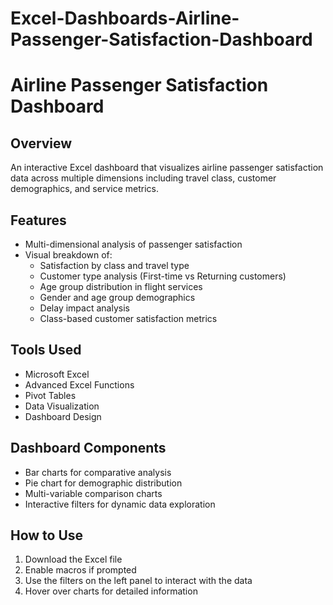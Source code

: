 # Excel-Dashboards-Airline-Passenger-Satisfaction-Dashboard
# Airline Passenger Satisfaction Dashboard

## Overview
An interactive Excel dashboard that visualizes airline passenger satisfaction data across multiple dimensions including travel class, customer demographics, and service metrics.

## Features
- Multi-dimensional analysis of passenger satisfaction
- Visual breakdown of:
  - Satisfaction by class and travel type
  - Customer type analysis (First-time vs Returning customers)
  - Age group distribution in flight services
  - Gender and age group demographics
  - Delay impact analysis
  - Class-based customer satisfaction metrics

## Tools Used
- Microsoft Excel
- Advanced Excel Functions
- Pivot Tables
- Data Visualization
- Dashboard Design

## Dashboard Components
- Bar charts for comparative analysis
- Pie chart for demographic distribution
- Multi-variable comparison charts
- Interactive filters for dynamic data exploration

## How to Use
1. Download the Excel file
2. Enable macros if prompted
3. Use the filters on the left panel to interact with the data
4. Hover over charts for detailed information

